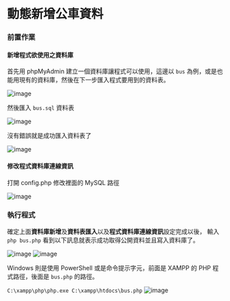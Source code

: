 # 動態新增公車資料
### 前置作業
#### 新增程式欲使用之資料庫
首先用 phpMyAdmin 建立一個資料庫讓程式可以使用，這邊以 ``bus`` 為例，或是也能用現有的資料庫，然後在下一步匯入程式要用到的資料表。

![image](https://user-images.githubusercontent.com/84951972/174083157-f194514e-7ed1-431f-8936-0e75f62d8556.png)

然後匯入 ``bus.sql`` 資料表

![image](https://user-images.githubusercontent.com/84951972/174083379-0bec0ea3-e30e-4486-aa13-e0f71f8e5c47.png)

沒有錯誤就是成功匯入資料表了

![image](https://user-images.githubusercontent.com/84951972/174083685-a5f25f51-80ab-453a-9b36-44e38bee72d5.png)

#### 修改程式資料庫連線資訊
打開 config.php 修改裡面的 MySQL 路徑

![image](https://user-images.githubusercontent.com/84951972/174086465-f49ed9e6-5285-486c-b3ae-a971e54063b1.png)

### 執行程式
確定上面**資料庫新增**及**資料表匯入**以及**程式資料庫連線資訊**設定完成以後，
輸入 ``php bus.php`` 看到以下訊息就表示成功取得公開資料並且寫入資料庫了。

![image](https://user-images.githubusercontent.com/84951972/174084167-7dd7a4e4-2ef7-473a-a3dd-d2671c0d8a1a.png)
![image](https://user-images.githubusercontent.com/84951972/174084513-034f653e-05f0-4e87-98e9-ae5acbf373ec.png)

Windows 則是使用 PowerShell 或是命令提示字元，前面是 XAMPP 的 PHP 程式路徑，後面是 ``bus.php`` 的路徑。

``C:\xampp\php\php.exe C:\xampp\htdocs\bus.php``
![image](https://user-images.githubusercontent.com/84951972/174087253-5e78c46c-4536-4d72-abae-972ea34e149e.png)
